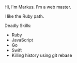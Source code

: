 Hi, I'm Markus. I'm a web master.

I like the Ruby path.

Deadly Skills:
* Ruby
* JavaScript
* Go
* Swift
* Killing history using git rebase
